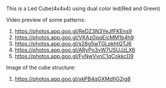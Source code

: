 This is a Led Cube(4x4x4) using dual color led(Red and Green)

Video preview of some patterns:
1. https://photos.app.goo.gl/ReDZ3N3YeJfFKEns9 
2. https://photos.app.goo.gl/VKAzGpqEicMM1b4h9 
3. https://photos.app.goo.gl/s28g5wTGLpkhtQTJ6 
4. https://photos.app.goo.gl/ARyPo3vW7USUJzLX6 
5. https://photos.app.goo.gl/FyNwVvnC1qCokkcD9 

Image of the cube structure:
1. https://photos.app.goo.gl/xkPB4qGXMdfiG2ig8
